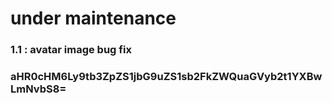 # under maintenance

### 1.1 : avatar image bug fix

### aHR0cHM6Ly9tb3ZpZS1jbG9uZS1sb2FkZWQuaGVyb2t1YXBwLmNvbS8=